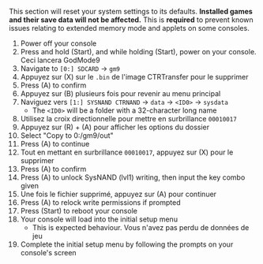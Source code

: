 This section will reset your system settings to its defaults. **Installed games and their save data will not be affected.** This is **required** to prevent known issues relating to extended memory mode and applets on some consoles.

1. Power off your console
2. Press and hold (Start), and while holding (Start), power on your console. Ceci lancera GodMode9
3. Navigate to `[0:] SDCARD` -> `gm9`
4. Appuyez sur (X) sur le `.bin` de l'image CTRTransfer pour le supprimer
5. Press (A) to confirm
6. Appuyez sur (B) plusieurs fois pour revenir au menu principal
7. Naviguez vers `[1:] SYSNAND CTRNAND` -> `data` -> `<ID0>` -> `sysdata`
   - The `<ID0>` will be a folder with a 32-character long name
8. Utilisez la croix directionnelle pour mettre en surbrillance `00010017`
9. Appuyez sur (R) + (A) pour afficher les options du dossier
10. Select "Copy to 0:/gm9/out"
11. Press (A) to continue
12. Tout en mettant en surbrillance `00010017`, appuyez sur (X) pour le supprimer
13. Press (A) to confirm
14. Press (A) to unlock SysNAND (lvl1) writing, then input the key combo given
15. Une fois le fichier supprimé, appuyez sur (A) pour continuer
16. Press (A) to relock write permissions if prompted
17. Press (Start) to reboot your console
18. Your console will load into the initial setup menu
    - This is expected behaviour. Vous n'avez pas perdu de données de jeu
19. Complete the initial setup menu by following the prompts on your console's screen
